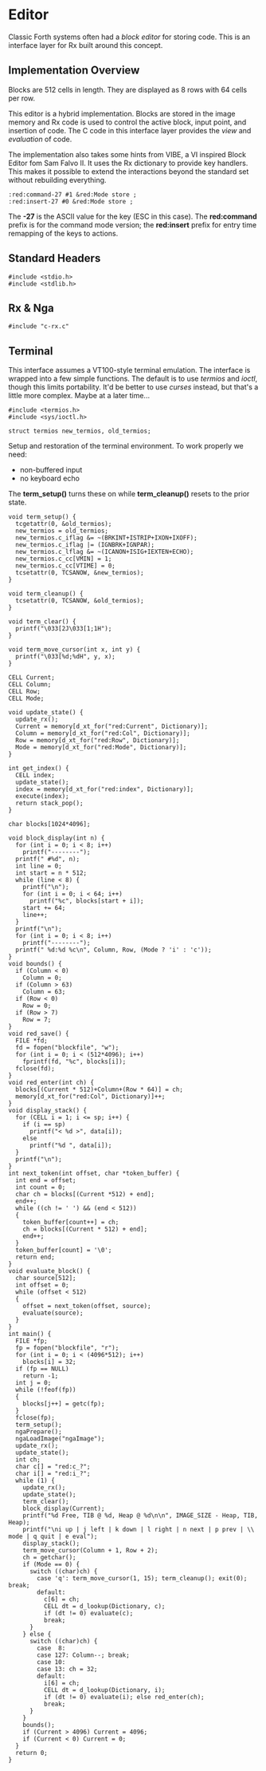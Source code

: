 # Editor

Classic Forth systems often had a *block editor* for storing code. This is an interface layer for Rx built around this concept.

## Implementation Overview

Blocks are 512 cells in length. They are displayed as 8 rows with 64 cells per row.

This editor is a hybrid implementation. Blocks are stored in the image memory and Rx code is used to control the active block, input point, and insertion of code. The C code in this interface layer provides the *view* and *evaluation* of code.

The implementation also takes some hints from VIBE, a VI inspired Block Editor fom Sam Falvo II. It uses the Rx dictionary to provide key handlers. This makes it possible to extend the interactions beyond the standard set without rebuilding everything.

    :red:command-27 #1 &red:Mode store ;
    :red:insert-27 #0 &red:Mode store ;

The **-27** is the ASCII value for the key (ESC in this case). The **red:command** prefix is for the command mode version; the **red:insert** prefix for entry time remapping of the keys to actions.

## Standard Headers

````
#include <stdio.h>
#include <stdlib.h>
````

## Rx &amp; Nga

````
#include "c-rx.c"
````

## Terminal

This interface assumes a VT100-style terminal emulation. The interface is wrapped into a few simple functions. The default is to use *termios* and *ioctl*, though this limits portability. It'd be better to use *curses* instead, but that's a little more complex. Maybe at a later time...

````
#include <termios.h>
#include <sys/ioctl.h>

struct termios new_termios, old_termios;
````

Setup and restoration of the terminal environment. To work properly we need:

* non-buffered input
* no keyboard echo

The **term_setup()** turns these on while **term_cleanup()** resets to the prior state.

````
void term_setup() {
  tcgetattr(0, &old_termios);
  new_termios = old_termios;
  new_termios.c_iflag &= ~(BRKINT+ISTRIP+IXON+IXOFF);
  new_termios.c_iflag |= (IGNBRK+IGNPAR);
  new_termios.c_lflag &= ~(ICANON+ISIG+IEXTEN+ECHO);
  new_termios.c_cc[VMIN] = 1;
  new_termios.c_cc[VTIME] = 0;
  tcsetattr(0, TCSANOW, &new_termios);
}

void term_cleanup() {
  tcsetattr(0, TCSANOW, &old_termios);
}
````

````
void term_clear() {
  printf("\033[2J\033[1;1H");
}

void term_move_cursor(int x, int y) {
  printf("\033[%d;%dH", y, x);
}
````

````
CELL Current;
CELL Column;
CELL Row;
CELL Mode;

void update_state() {
  update_rx();
  Current = memory[d_xt_for("red:Current", Dictionary)];
  Column = memory[d_xt_for("red:Col", Dictionary)];
  Row = memory[d_xt_for("red:Row", Dictionary)];
  Mode = memory[d_xt_for("red:Mode", Dictionary)];
}

int get_index() {
  CELL index;
  update_state();
  index = memory[d_xt_for("red:index", Dictionary)];
  execute(index);
  return stack_pop();
}
````


````
char blocks[1024*4096];

void block_display(int n) {
  for (int i = 0; i < 8; i++)
    printf("--------");
  printf(" #%d", n);
  int line = 0;
  int start = n * 512;
  while (line < 8) {
    printf("\n");
    for (int i = 0; i < 64; i++)
      printf("%c", blocks[start + i]);
    start += 64;
    line++;
  }
  printf("\n");
  for (int i = 0; i < 8; i++)
    printf("--------");
  printf(" %d:%d %c\n", Column, Row, (Mode ? 'i' : 'c'));
}
void bounds() {
  if (Column < 0)
    Column = 0;
  if (Column > 63)
    Column = 63;
  if (Row < 0)
    Row = 0;
  if (Row > 7)
    Row = 7;
}
void red_save() {
  FILE *fd;
  fd = fopen("blockfile", "w");
  for (int i = 0; i < (512*4096); i++)
    fprintf(fd, "%c", blocks[i]);
  fclose(fd);
}
void red_enter(int ch) {
  blocks[(Current * 512)+Column+(Row * 64)] = ch;
  memory[d_xt_for("red:Col", Dictionary)]++;
}
void display_stack() {
  for (CELL i = 1; i <= sp; i++) {
    if (i == sp)
      printf("< %d >", data[i]);
    else
      printf("%d ", data[i]);
  }
  printf("\n");
}
int next_token(int offset, char *token_buffer) {
  int end = offset;
  int count = 0;
  char ch = blocks[(Current *512) + end];
  end++;
  while ((ch != ' ') && (end < 512))
  {
    token_buffer[count++] = ch;
    ch = blocks[(Current * 512) + end];
    end++;
  }
  token_buffer[count] = '\0';
  return end;
}
void evaluate_block() {
  char source[512];
  int offset = 0;
  while (offset < 512)
  {
    offset = next_token(offset, source);
    evaluate(source);
  }
}
int main() {
  FILE *fp;
  fp = fopen("blockfile", "r");
  for (int i = 0; i < (4096*512); i++)
    blocks[i] = 32;
  if (fp == NULL)
    return -1;
  int j = 0;
  while (!feof(fp))
  {
    blocks[j++] = getc(fp);
  }
  fclose(fp);
  term_setup();
  ngaPrepare();
  ngaLoadImage("ngaImage");
  update_rx();
  update_state();
  int ch;
  char c[] = "red:c_?";
  char i[] = "red:i_?";
  while (1) {
    update_rx();
    update_state();
    term_clear();
    block_display(Current);
    printf("%d Free, TIB @ %d, Heap @ %d\n\n", IMAGE_SIZE - Heap, TIB, Heap);
    printf("\ni up | j left | k down | l right | n next | p prev | \\ mode | q quit | e eval");
    display_stack();
    term_move_cursor(Column + 1, Row + 2);
    ch = getchar();
    if (Mode == 0) {
      switch ((char)ch) {
        case 'q': term_move_cursor(1, 15); term_cleanup(); exit(0); break;
        default:
          c[6] = ch;
          CELL dt = d_lookup(Dictionary, c);
          if (dt != 0) evaluate(c);
          break;
      }
    } else {
      switch ((char)ch) {
        case  8:
        case 127: Column--; break;
        case 10:
        case 13: ch = 32;
        default:
          i[6] = ch;
          CELL dt = d_lookup(Dictionary, i);
          if (dt != 0) evaluate(i); else red_enter(ch);
          break;
      }
    }
    bounds();
    if (Current > 4096) Current = 4096;
    if (Current < 0) Current = 0;
  }
  return 0;
}
````
